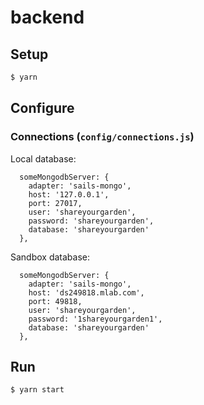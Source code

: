 # backend

## Setup

```bash
$ yarn
```

## Configure

### Connections (`config/connections.js`)

Local database:

```
  someMongodbServer: {
    adapter: 'sails-mongo',
    host: '127.0.0.1',
    port: 27017,
    user: 'shareyourgarden',
    password: 'shareyourgarden',
    database: 'shareyourgarden'
  },
```

Sandbox database:

```
  someMongodbServer: {
    adapter: 'sails-mongo',
    host: 'ds249818.mlab.com',
    port: 49818,
    user: 'shareyourgarden',
    password: '1shareyourgarden1',
    database: 'shareyourgarden'
  },
```

## Run

```bash
$ yarn start
```